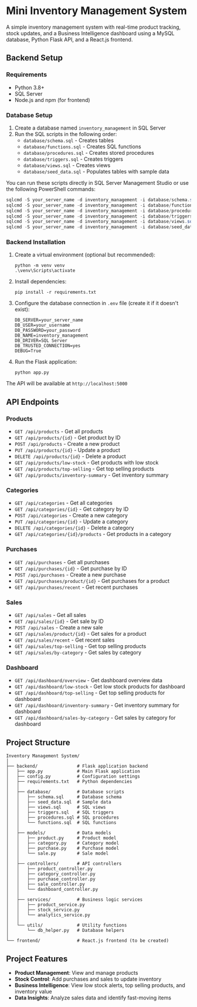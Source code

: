 # Mini Inventory Management System

A simple inventory management system with real-time product tracking, stock updates, and a Business Intelligence dashboard using a MySQL database, Python Flask API, and a React.js frontend.

## Backend Setup

### Requirements

- Python 3.8+
- SQL Server
- Node.js and npm (for frontend)

### Database Setup

1. Create a database named `inventory_management` in SQL Server
2. Run the SQL scripts in the following order:
   - `database/schema.sql` - Creates tables
   - `database/functions.sql` - Creates SQL functions
   - `database/procedures.sql` - Creates stored procedures
   - `database/triggers.sql` - Creates triggers
   - `database/views.sql` - Creates views
   - `database/seed_data.sql` - Populates tables with sample data

You can run these scripts directly in SQL Server Management Studio or use the following PowerShell commands:

```powershell
sqlcmd -S your_server_name -d inventory_management -i database/schema.sql
sqlcmd -S your_server_name -d inventory_management -i database/functions.sql
sqlcmd -S your_server_name -d inventory_management -i database/procedures.sql
sqlcmd -S your_server_name -d inventory_management -i database/triggers.sql
sqlcmd -S your_server_name -d inventory_management -i database/views.sql
sqlcmd -S your_server_name -d inventory_management -i database/seed_data.sql
```

### Backend Installation

1. Create a virtual environment (optional but recommended):
   ```
   python -m venv venv
   .\venv\Scripts\activate
   ```

2. Install dependencies:
   ```
   pip install -r requirements.txt
   ```

3. Configure the database connection in `.env` file (create it if it doesn't exist):
   ```
   DB_SERVER=your_server_name
   DB_USER=your_username
   DB_PASSWORD=your_password
   DB_NAME=inventory_management
   DB_DRIVER=SQL Server
   DB_TRUSTED_CONNECTION=yes
   DEBUG=True
   ```

4. Run the Flask application:
   ```
   python app.py
   ```

The API will be available at `http://localhost:5000`

## API Endpoints

### Products

- `GET /api/products` - Get all products
- `GET /api/products/{id}` - Get product by ID
- `POST /api/products` - Create a new product
- `PUT /api/products/{id}` - Update a product
- `DELETE /api/products/{id}` - Delete a product
- `GET /api/products/low-stock` - Get products with low stock
- `GET /api/products/top-selling` - Get top selling products
- `GET /api/products/inventory-summary` - Get inventory summary

### Categories

- `GET /api/categories` - Get all categories
- `GET /api/categories/{id}` - Get category by ID
- `POST /api/categories` - Create a new category
- `PUT /api/categories/{id}` - Update a category
- `DELETE /api/categories/{id}` - Delete a category
- `GET /api/categories/{id}/products` - Get products in a category

### Purchases

- `GET /api/purchases` - Get all purchases
- `GET /api/purchases/{id}` - Get purchase by ID
- `POST /api/purchases` - Create a new purchase
- `GET /api/purchases/product/{id}` - Get purchases for a product
- `GET /api/purchases/recent` - Get recent purchases

### Sales

- `GET /api/sales` - Get all sales
- `GET /api/sales/{id}` - Get sale by ID
- `POST /api/sales` - Create a new sale
- `GET /api/sales/product/{id}` - Get sales for a product
- `GET /api/sales/recent` - Get recent sales
- `GET /api/sales/top-selling` - Get top selling products
- `GET /api/sales/by-category` - Get sales by category

### Dashboard

- `GET /api/dashboard/overview` - Get dashboard overview data
- `GET /api/dashboard/low-stock` - Get low stock products for dashboard
- `GET /api/dashboard/top-selling` - Get top selling products for dashboard
- `GET /api/dashboard/inventory-summary` - Get inventory summary for dashboard
- `GET /api/dashboard/sales-by-category` - Get sales by category for dashboard

## Project Structure

```
Inventory Management System/
│
├── backend/               # Flask application backend
│   ├── app.py             # Main Flask application
│   ├── config.py          # Configuration settings
│   ├── requirements.txt   # Python dependencies
│   │
│   ├── database/          # Database scripts
│   │   ├── schema.sql     # Database schema
│   │   ├── seed_data.sql  # Sample data
│   │   ├── views.sql      # SQL views
│   │   ├── triggers.sql   # SQL triggers
│   │   ├── procedures.sql # SQL procedures
│   │   └── functions.sql  # SQL functions
│   │
│   ├── models/            # Data models
│   │   ├── product.py     # Product model
│   │   ├── category.py    # Category model
│   │   ├── purchase.py    # Purchase model
│   │   └── sale.py        # Sale model
│   │
│   ├── controllers/       # API controllers
│   │   ├── product_controller.py
│   │   ├── category_controller.py
│   │   ├── purchase_controller.py
│   │   ├── sale_controller.py
│   │   └── dashboard_controller.py
│   │
│   ├── services/          # Business logic services
│   │   ├── product_service.py
│   │   ├── stock_service.py
│   │   └── analytics_service.py
│   │
│   └── utils/             # Utility functions
│       └── db_helper.py   # Database helpers
│
└── frontend/              # React.js frontend (to be created)
```

## Project Features

- **Product Management**: View and manage products
- **Stock Control**: Add purchases and sales to update inventory
- **Business Intelligence**: View low stock alerts, top selling products, and inventory value
- **Data Insights**: Analyze sales data and identify fast-moving items
